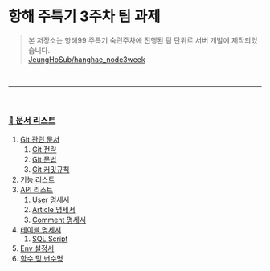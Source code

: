 # 항해 주특기 3주차 팀 과제

> 본 저장소는 항해99 주특기 숙련주차에 진행된 팀 단위로 서버 개발에 제작되었습니다.<br>
> [JeungHoSub/hanghae_node3week](https://github.com/JeungHoSub/hanghae_node3week)

<br><hr><br>

### [💌 문서 리스트](./docs/README.md)

1. [Git 관련 문서](./git/README.md)
    1. [Git 전략](./git/Git-%EC%A0%84%EB%9E%B5.md)
    2. [Git 문법](./git/Git-%EB%AC%B8%EB%B2%95.md)
    3. [Git 커밋규칙](./git/Git-%EC%BB%A4%EB%B0%8B%EA%B7%9C%EC%B9%99.md)
2. [기능 리스트](./%EA%B8%B0%EB%8A%A5%20%EB%A6%AC%EC%8A%A4%ED%8A%B8.md)
3. [API 리스트](./api/README.md)
    1. [User 명세서](./api/user.md)
    2. [Article 명세서](./api/article.md)
    3. [Comment 명세서](./api/comment.md)
4. [테이블 명세서](./sql/README.md)
    1. [SQL Script](./sql/default.sql)
5. [Env 설정서](./env/README.md)
6. [함수 및 변수명](./name/README.md)